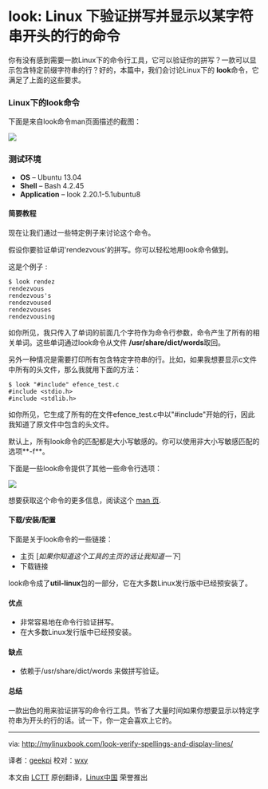look: Linux 下验证拼写并显示以某字符串开头的行的命令
================================================================================
你有没有感到需要一款Linux下的命令行工具，它可以验证你的拼写？一款可以显示包含特定前缀字符串的行？好的，本篇中，我们会讨论Linux下的 **look**命令，它满足了上面的这些要求。

### Linux下的look命令 ###

下面是来自look命令man页面描述的截图：

![](http://mylinuxbook.com/wp-content/uploads/2013/12/look-main.png)

### 测试环境 ###

- **OS** – Ubuntu 13.04
- **Shell** – Bash 4.2.45
- **Application** – look 2.20.1-5.1ubuntu8

#### 简要教程 ####

现在让我们通过一些特定例子来讨论这个命令。

假设你要验证单词'rendezvous'的拼写。你可以轻松地用look命令做到。

这是个例子 :

    $ look rendez
    rendezvous
    rendezvous's
    rendezvoused
    rendezvouses
    rendezvousing

如你所见，我只传入了单词的前面几个字符作为命令行参数，命令产生了所有的相关单词。这些单词通过look命令从文件 **/usr/share/dict/words**取回。

另外一种情况是需要打印所有包含特定字符串的行。比如，如果我想要显示c文件中所有的头文件，那么我就用下面的方法：

    $ look "#include" efence_test.c 
    #include <stdio.h>
    #include <stdlib.h>

如你所见，它生成了所有的在文件efence_test.c中以"#include"开始的行，因此我知道了原文件中包含的头文件。

默认上，所有look命令的匹配都是大小写敏感的。你可以使用非大小写敏感匹配的选项**-f**。

下面是一些look命令提供了其他一些命令行选项：

![](http://mylinuxbook.com/wp-content/uploads/2013/12/look-options.png)

想要获取这个命令的更多信息，阅读这个 [man 页][1].

#### 下载/安装/配置 ####

下面是关于look命令的一些链接：

- 主页 [*如果你知道这个工具的主页的话让我知道一下*]
- 下载链接

look命令成了**util-linux**包的一部分，它在大多数Linux发行版中已经预安装了。

#### 优点 ####

- 非常容易地在命令行验证拼写。
- 在大多数Linux发行版中已经预安装。

#### 缺点 ####

- 依赖于/usr/share/dict/words 来做拼写验证。

#### 总结 ####

一款出色的用来验证拼写的命令行工具。节省了大量时间如果你想要显示以特定字符串为开头的行的话。试一下，你一定会喜欢上它的。

--------------------------------------------------------------------------------

via: http://mylinuxbook.com/look-verify-spellings-and-display-lines/

译者：[geekpi](https://github.com/geekpi) 校对：[wxy](https://github.com/wxy)

本文由 [LCTT](https://github.com/LCTT/TranslateProject) 原创翻译，[Linux中国](http://linux.cn/) 荣誉推出

[1]:http://linux.about.com/library/cmd/blcmdl1_look.htm
